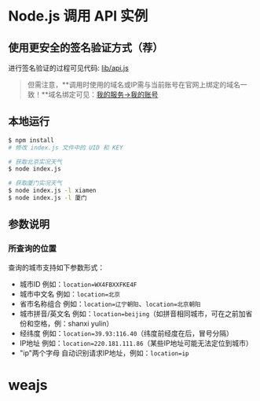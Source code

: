 # Node.js 调用 API 实例

## 使用更安全的签名验证方式（荐）

进行签名验证的过程可见代码: [lib/api.js](./lib/api.js)

> 但需注意，**调用时使用的域名或IP需与当前账号在官网上绑定的域名一致！**域名绑定可见：[我的服务->我的账号](http://www.seniverse.com/account)

## 本地运行

```bash
$ npm install
# 修改 index.js 文件中的 UID 和 KEY

# 获取北京实况天气
$ node index.js

# 获取厦门实况天气
$ node index.js -l xiamen
$ node index.js -l 厦门
```

## 参数说明

### 所查询的位置

查询的城市支持如下参数形式：

- 城市ID 例如：`location=WX4FBXXFKE4F`
- 城市中文名 例如：`location=北京`
- 省市名称组合 例如：`location=辽宁朝阳`、`location=北京朝阳`
- 城市拼音/英文名 例如：`location=beijing`（如拼音相同城市，可在之前加省份和空格，例：shanxi yulin）
- 经纬度 例如：`location=39.93:116.40`（纬度前经度在后，冒号分隔）
- IP地址 例如：`location=220.181.111.86`（某些IP地址可能无法定位到城市）
- "ip"两个字母 自动识别请求IP地址，例如：`location=ip`
# weajs
